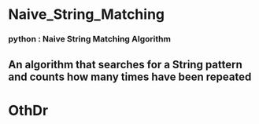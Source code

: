 # Naive_String_Matching
### python : Naive String Matching Algorithm
## An algorithm that searches for a String pattern and counts how many times have been repeated

# OthDr 
